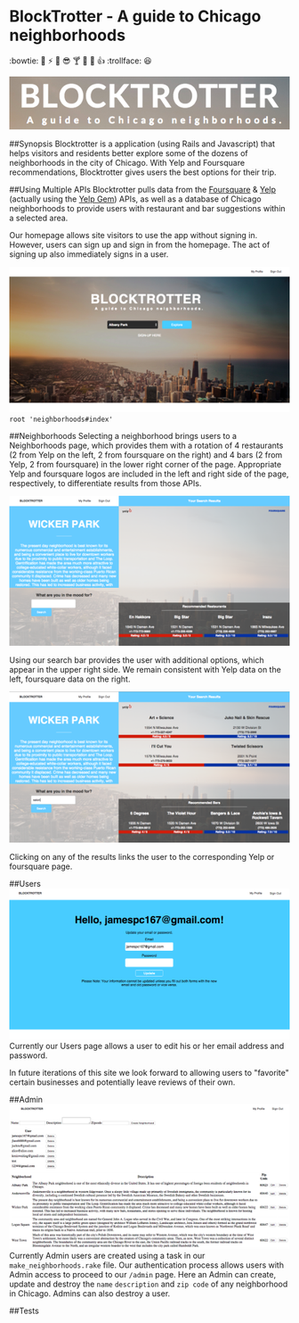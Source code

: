# BlockTrotter - A guide to Chicago neighborhoods

:bowtie: :100: :zap: :beers: :sunglasses: :cocktail: :pizza: :hamburger: :thumbsup: :trollface: :satisfied:

![blocktrotter_logo](github_images/blocktrotter_logo.png)

##Synopsis
Blocktrotter is a application (using Rails and Javascript) that helps visitors and residents better explore some of the dozens of neighborhoods in the city of Chicago. With Yelp and Foursquare recommendations, Blocktrotter gives users the best options for their trip.

##Using Multiple APIs
Blocktrotter pulls data from the [Foursquare](https://developer.foursquare.com/) & [Yelp](https://www.yelp.com/developers/documentation) (actually using the [Yelp Gem](https://github.com/Yelp/yelp-ruby)) APIs, as well as a database of Chicago neighborhoods to provide users with restaurant and bar suggestions within a selected area.

Our homepage allows site visitors to use the app without signing in. However, users can sign up and sign in from the homepage. The act of signing up also immediately signs in a user.

![homepage](github_images/homepage.png)
`root 'neighborhoods#index'`

##Neighborhoods
Selecting a neighborhood brings users to a Neighborhoods page, which provides them with a rotation of 4 restaurants (2 from Yelp on the left, 2 from foursquare on the right) and 4 bars (2 from Yelp, 2 from foursquare) in the lower right corner of the page. Appropriate Yelp and foursquare logos are included in the left and right side of the page, respectively, to differentiate results from those APIs.

![neighborhoods](github_images/neighborhoods_update.png)

Using our search bar provides the user with additional options, which appear in the upper right side. We remain consistent with Yelp data on the left, foursquare data on the right.

![search](github_images/search_update.png)

Clicking on any of the results links the user to the corresponding Yelp or foursquare page.

##Users
![Users](github_images/user_update.png)
Currently our Users page allows a user to edit his or her email address and password.

In future iterations of this site we look forward to allowing users to "favorite" certain businesses and potentially leave reviews of their own.


##Admin
![Admin](github_images/admin.png)
Currently Admin users are created using a task in our `make_neighborhoods.rake`  file. Our authentication process allows users with Admin access to proceed to our `/admin` page. Here an Admin can create, update and destroy the `name` `description` and `zip code` of any neighborhood in Chicago. Admins can also destroy a user.

##Tests
